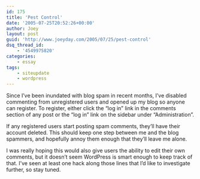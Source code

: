 ```yaml
---
id: 175
title: 'Pest Control'
date: '2005-07-25T20:52:26+00:00'
author: Joey
layout: post
guid: 'http://www.joeyday.com/2005/07/25/pest-control'
dsq_thread_id:
    - '4549975820'
categories:
    - essay
tags:
    - siteupdate
    - wordpress
---
```


Since I’ve been inundated with blog spam in recent months, I’ve disabled commenting from unregistered users and opened up my blog so anyone can register. To register, either click the “log in” link in the comments section of any post or the “log in” link on the sidebar under “Administration”.

If any registered users start posting spam comments, they’ll have their account deleted. This should keep one step between me and the blog spammers, and hopefully annoy them enough that they’ll leave me alone.

I was really hoping this would also give users the ability to edit their own comments, but it doesn’t seem WordPress is smart enough to keep track of that. I’ve seen at least one hack along those lines that I’d like to investigate further, so stay tuned.